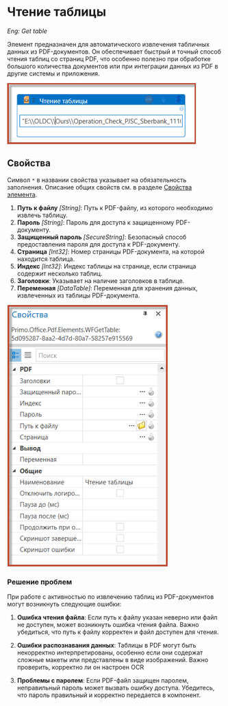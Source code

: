 # Чтение таблицы

*Eng: Get table*

Элемент предназначен для автоматического извлечения табличных данных из PDF-документов. Он обеспечивает быстрый и точный способ чтения таблиц со страниц PDF, что особенно полезно при обработке большого количества документов или при интеграции данных из PDF в другие системы и приложения.

![](<../../../.gitbook/assets1/gettable.png>)

## Свойства
Символ `*` в названии свойства указывает на обязательность заполнения. Описание общих свойств см. в разделе [Свойства элемента](https://docs.primo-rpa.ru/primo-rpa/primo-studio/process/elements#svoistva-elementa).

1. **Путь к файлу** *[String]*: Путь к PDF-файлу, из которого необходимо извлечь таблицу.
2. **Пароль** *[String]*: Пароль для доступа к защищенному PDF-документу.
3. **Защищенный пароль** *[SecureString]*: Безопасный способ предоставления пароля для доступа к PDF-документу.
4. **Страница** *[Int32]*: Номер страницы PDF-документа, на которой находится таблица.
5. **Индекс** *[Int32]*: Индекс таблицы на странице, если страница содержит несколько таблиц.
6. **Заголовки**: Указывает на наличие заголовков в таблице.
7. **Переменная** *[DataTable]*: Переменная для хранения данных, извлеченных из таблицы PDF-документа.
   


![](<../../../.gitbook/assets1/gettable2.png>)


### Решение проблем
При работе с активностью по извлечению таблиц из PDF-документов могут возникнуть следующие ошибки:

1. **Ошибка чтения файла**: Если путь к файлу указан неверно или файл не доступен, может возникнуть ошибка чтения файла. Важно убедиться, что путь к файлу корректен и файл доступен для чтения.

2. **Ошибки распознавания данных**: Таблицы в PDF могут быть некорректно интерпретированы, особенно если они содержат сложные макеты или представлены в виде изображений. Важно проверить, корректно ли он настроен OCR

3. **Проблемы с паролем**: Если PDF-файл защищен паролем, неправильный пароль может вызвать ошибку доступа. Убедитесь, что пароль правильный и корректно передается в компонент.
